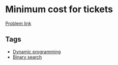 # Minimum cost for tickets

[Problem link](https://leetcode.com/problems/minimum-cost-for-tickets)

## Tags

* [Dynamic programming](/README.md#Dynamic_programming)
* [Binary search](/README.md#Binary_search)
